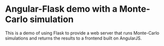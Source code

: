 # Angular-Flask demo with a Monte-Carlo simulation

This is a demo of using Flask to provide a web server that runs Monte-Carlo simulations and returns
the results to a frontend built on AngularJS.